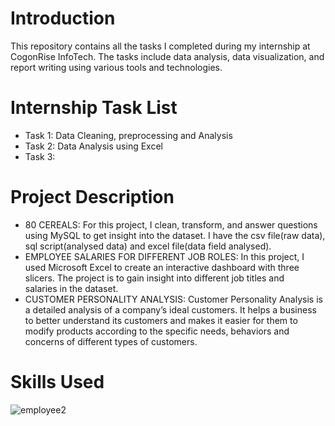 # Introduction
This repository contains all the tasks I completed during my internship at CogonRise InfoTech. The tasks include data analysis, data visualization, and report writing using various tools and technologies.
# Internship Task List
- Task 1: Data Cleaning, preprocessing and Analysis
- Task 2: Data Analysis using Excel
- Task 3:
# Project Description
- 80 CEREALS: For this project, I clean, transform, and answer questions using MySQL to get insight into the dataset. I have the csv file(raw data), sql script(analysed data) and excel file(data field analysed).
-  EMPLOYEE SALARIES FOR DIFFERENT JOB ROLES: In this project, I used Microsoft Excel to create an interactive dashboard with three slicers. The project is to gain insight into different job titles and salaries in the dataset.
- CUSTOMER PERSONALITY ANALYSIS: Customer Personality Analysis is a detailed analysis of a company’s ideal customers. It helps a business to better understand its customers and makes it 
easier for them to modify products according to the specific needs, behaviors and 
concerns of different types of customers.
# Skills Used




![employee2](https://github.com/adepegba1/Data-Analytics-Portfolio/assets/110990491/96cc744d-2a06-4c67-a0b1-98d435963468)
